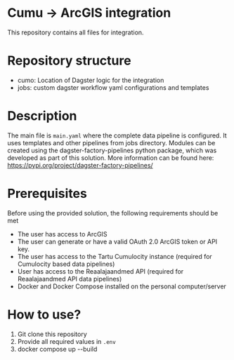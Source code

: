 # Cumu -> ArcGIS integration

This repository contains all files for integration.

# Repository structure

- cumo: Location of Dagster logic for the integration
- jobs: custom dagster workflow yaml configurations and templates

# Description

The main file is `main.yaml` where the complete data pipeline is configured. It uses templates and other pipelines from jobs directory. Modules can be created using the dagster-factory-pipelines python package, which was developed as part of this solution. More information can be found here: https://pypi.org/project/dagster-factory-pipelines/

# Prerequisites

Before using the provided solution, the following requirements should be met

- The user has access to ArcGIS
- The user can generate or have a valid OAuth 2.0 ArcGIS token or API key.
- The user has access to the Tartu Cumulocity instance (required for Cumulocity based data pipelines)
- User has access to the Reaalajaandmed API (required for Reaalajaandmed API data pipelines)
- Docker and Docker Compose installed on the personal computer/server

# How to use?

1. Git clone this repository
2. Provide all required values in `.env`
3. docker compose up --build
